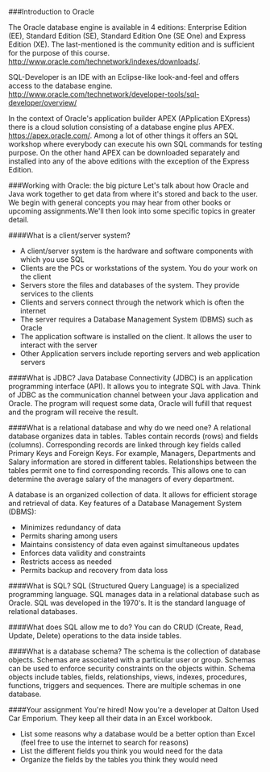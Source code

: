 <!--djw:done-->
###Introduction to Oracle

The Oracle database engine is available in 4 editions: Enterprise Edition (EE), Standard Edition (SE), Standard Edition One (SE One) and Express Edition (XE). The last-mentioned is the community edition and is sufficient for the purpose of this course. http://www.oracle.com/technetwork/indexes/downloads/.

SQL-Developer is an IDE with an Eclipse-like look-and-feel and offers access to the database engine. http://www.oracle.com/technetwork/developer-tools/sql-developer/overview/

In the context of Oracle's application builder APEX (APplication EXpress) there is a cloud solution consisting of a database engine plus APEX. https://apex.oracle.com/. Among a lot of other things it offers an SQL workshop where everybody can execute his own SQL commands for testing purpose. On the other hand APEX can be downloaded separately and installed into any of the above editions with the exception of the Express Edition.

###Working with Oracle: the big picture
Let's talk about how Oracle and Java work together to get data from where it's stored and back to the user.  We begin with general concepts you may hear from other books or upcoming assignments.We'll then look into some specific topics in greater detail.

####What is a client/server system?
* A client/server system is the hardware and software components with which you use SQL
* Clients are the PCs or workstations of the system. You do your work on the client
* Servers store the files and databases of the system. They provide services to the clients
* Clients and servers connect through the network which is often the internet
* The server requires a Database Management System (DBMS) such as Oracle
* The application software is  installed on the client. It allows the user to interact with the server
* Other Application servers include reporting servers and web application servers

####What is JDBC?
Java Database Connectivity (JDBC) is an application programming interface (API). It allows you to integrate SQL with Java. Think of JDBC as the communication channel between your Java application and Oracle. The program will request some data, Oracle will fufill that request and the program will receive the result. 

####What is a relational database and why do we need one?
A relational database organizes data in tables. Tables contain records (rows) and fields (columns). Corresponding records are linked through key fields called Primary Keys and Foreign Keys. For example, Managers, Departments and Salary information are stored in different tables. Relationships between the tables permit one to find corresponding records. This allows one to can determine the average salary of the managers of every department.

A database is an organized collection of data. It allows for efficient storage and retrieval of data. Key features of a Database Management System (DBMS):
* Minimizes redundancy of data
* Permits sharing among users
* Maintains consistency of data even against simultaneous updates
* Enforces data validity and constraints
* Restricts access as needed
* Permits backup and recovery from data loss

####What is SQL?
SQL (Structured Query Language) is a specialized programming language. SQL manages data in a relational database such as Oracle. SQL was developed in the 1970's. It is the standard language of relational databases. 

####What does SQL allow me to do?
You can do CRUD (Create, Read, Update, Delete) operations to the data inside tables.

####What is a database schema?
The schema is the collection of database objects. Schemas are associated with a particular user or group. Schemas can be used to enforce security constraints on the objects within. Schema objects include tables, fields, relationships, views, indexes, procedures, functions, triggers and sequences. There are multiple schemas in one database.


####Your assignment
You're hired! Now you're a developer at Dalton Used Car Emporium. They keep all their data in an Excel workbook. 
* List some reasons why a database would be a better option than Excel (feel free to use the internet to search for reasons)
* List the different fields you think you would need for the data
* Organize the fields by the tables you think they would need


